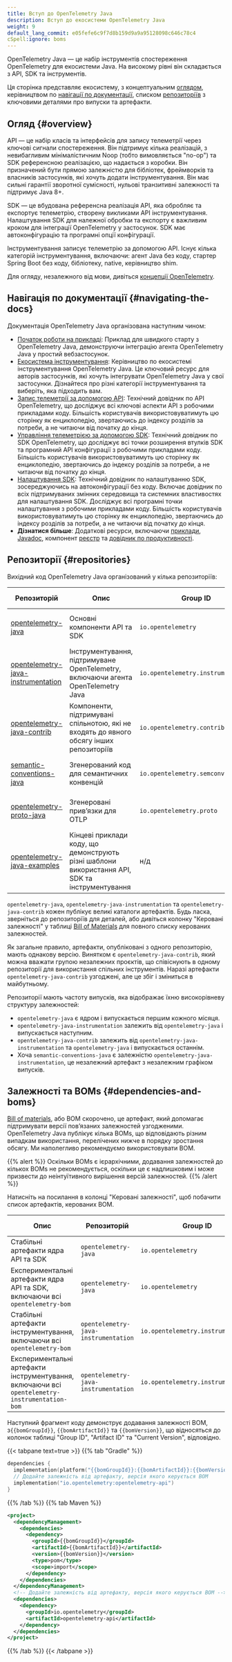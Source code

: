 ```yaml
---
title: Вступ до OpenTelemetry Java
description: Вступ до екосистеми OpenTelemetry Java
weight: 9
default_lang_commit: e05fefe6c9f7d8b159d9a9a95128098c646c78c4
cSpell:ignore: boms
---
```


OpenTelemetry Java — це набір інструментів спостереження OpenTelemetry для екосистеми Java. На високому рівні він складається з API, SDK та інструментів.

Ця сторінка представляє екосистему, з концептуальним [оглядом](#overview), керівництвом по [навігації по документації](#navigating-the-docs), списком [репозиторіїв](#repositories) з ключовими деталями про випуски та артефакти.

## Огляд {#overview}

API — це набір класів та інтерфейсів для запису телеметрії через ключові сигнали спостереження. Він підтримує кілька реалізацій, з невибагливим мінімалістичним Noop (тобто вимовляється "no-op") та SDK референсною реалізацією, що надається з коробки. Він призначений бути прямою залежністю для бібліотек, фреймворків та власників застосунків, які хочуть додати інструментування. Він має сильні гарантії зворотної сумісності, нульові транзитивні залежності та підтримує Java 8+.

SDK — це вбудована референсна реалізація API, яка обробляє та експортує телеметрію, створену викликами API інструментування. Налаштування SDK для належної обробки та експорту є важливим кроком для інтеграції OpenTelemetry у застосунок. SDK має автоконфігурацію та програмні опції конфігурації.

Інструментування записує телеметрію за допомогою API. Існує кілька категорій інструментування, включаючи: агент Java без коду, стартер Spring Boot без коду, бібліотеку, native, керівництво shim.

Для огляду, незалежного від мови, дивіться [концепції OpenTelemetry](/docs/concepts/).

## Навігація по документації {#navigating-the-docs}

Документація OpenTelemetry Java організована наступним чином:

- [Початок роботи на прикладі](../getting-started/): Приклад для швидкого старту з OpenTelemetry Java, демонструючи інтеграцію агента OpenTelemetry Java у простий вебзастосунок.
- [Екосистема інструментування](../instrumentation/): Керівництво по екосистемі інструментування OpenTelemetry Java. Це ключовий ресурс для авторів застосунків, які хочуть інтегрувати OpenTelemetry Java у свої застосунки. Дізнайтеся про різні категорії інструментування та виберіть, яка підходить вам.
- [Запис телеметрії за допомогою API](../api/): Технічний довідник по API OpenTelemetry, що досліджує всі ключові аспекти API з робочими прикладами коду. Більшість користувачів використовуватимуть цю сторінку як енциклопедію, звертаючись до індексу розділів за потреби, а не читаючи від початку до кінця.
- [Управління телеметрією за допомогою SDK](../sdk/): Технічний довідник по SDK OpenTelemetry, що досліджує всі точки розширення втулків SDK та програмний API конфігурації з робочими прикладами коду. Більшість користувачів використовуватимуть цю сторінку як енциклопедію, звертаючись до індексу розділів за потреби, а не читаючи від початку до кінця.
- [Налаштування SDK](../configuration/): Технічний довідник по налаштуванню SDK, зосереджуючись на автоконфігурації без коду. Включає довідник по всіх підтримуваних змінних середовища та системних властивостях для налаштування SDK. Досліджує всі програмні точки налаштування з робочими прикладами коду. Більшість користувачів використовуватимуть цю сторінку як енциклопедію, звертаючись до індексу розділів за потреби, а не читаючи від початку до кінця.
- **Дізнатися більше**: Додаткові ресурси, включаючи [приклади](../examples/), [Javadoc](../api/), компонент [реєстр](../registry/) та [довідник по продуктивності](/docs/zero-code/java/agent/performance/).

## Репозиторії {#repositories}

Вихідний код OpenTelemetry Java організований у кілька репозиторіїв:

| Репозиторій                                                                                                | Опис                                                                                           | Group ID                           | Поточна версія                       | Частота випусків                                                                                                                                     |
| ---------------------------------------------------------------------------------------------------------- | ---------------------------------------------------------------------------------------------- | ---------------------------------- | ------------------------------------ | ---------------------------------------------------------------------------------------------------------------------------------------------------- |
| [opentelemetry-java](https://github.com/open-telemetry/opentelemetry-java)                                 | Основні компоненти API та SDK                                                                  | `io.opentelemetry`                 | `{{% param vers.otel %}}`            | [Пʼятниця після першого понеділка місяця](https://github.com/open-telemetry/opentelemetry-java/blob/main/RELEASING.md#release-cadence)               |
| [opentelemetry-java-instrumentation](https://github.com/open-telemetry/opentelemetry-java-instrumentation) | Інструментування, підтримуване OpenTelemetry, включаючи агента OpenTelemetry Java              | `io.opentelemetry.instrumentation` | `{{% param vers.instrumentation %}}` | [Середа після другого понеділка місяця](https://github.com/open-telemetry/opentelemetry-java-instrumentation/blob/main/RELEASING.md#release-cadence) |
| [opentelemetry-java-contrib](https://github.com/open-telemetry/opentelemetry-java-contrib)                 | Компоненти, підтримувані спільнотою, які не входять до явного обсягу інших репозиторіїв        | `io.opentelemetry.contrib`         | `{{% param vers.contrib %}}`         | [Пʼятниця після другого понеділка місяця](https://github.com/open-telemetry/opentelemetry-java-contrib/blob/main/RELEASING.md#release-cadence)       |
| [semantic-conventions-java](https://github.com/open-telemetry/semantic-conventions-java)                   | Згенерований код для семантичних конвенцій                                                     | `io.opentelemetry.semconv`         | `{{% param vers.semconv %}}`         | Слідом за випусками [semantic-conventions](https://github.com/open-telemetry/semantic-conventions)                                                   |
| [opentelemetry-proto-java](https://github.com/open-telemetry/opentelemetry-proto-java)                     | Згенеровані привʼязки для OTLP                                                                 | `io.opentelemetry.proto`           | `1.3.2-alpha`                        | Слідом за випусками [opentelemetry-proto](https://github.com/open-telemetry/opentelemetry-proto)                                                     |
| [opentelemetry-java-examples](https://github.com/open-telemetry/opentelemetry-java-examples)               | Кінцеві приклади коду, що демонструють різні шаблони використання API, SDK та інструментування | н/д                                | н/д                                  | н/д                                                                                                                                                  |

`opentelemetry-java`, `opentelemetry-java-instrumentation` та `opentelemetry-java-contrib` кожен публікує великі каталоги артефактів. Будь ласка, зверніться до репозиторіїв для деталей, або дивіться колонку "Керовані залежності" у таблиці [Bill of Materials](#dependencies-and-boms) для повного списку керованих залежностей.

Як загальне правило, артефакти, опубліковані з одного репозиторію, мають однакову версію. Винятком є `opentelemetry-java-contrib`, який можна вважати групою незалежних проєктів, що співіснують в одному репозиторії для використання спільних інструментів. Наразі артефакти `opentelemetry-java-contrib` узгоджені, але це збіг і зміниться в майбутньому.

Репозиторії мають частоту випусків, яка відображає їхню високорівневу структуру залежностей:

- `opentelemetry-java` є ядром і випускається першим кожного місяця.
- `opentelemetry-java-instrumentation` залежить від `opentelemetry-java` і випускається наступним.
- `opentelemetry-java-contrib` залежить від `opentelemetry-java-instrumentation` та `opentelemetry-java` і випускається останнім.
- Хоча `semantic-conventions-java` є залежністю `opentelemetry-java-instrumentation`, це незалежний артефакт з незалежним графіком випусків.

## Залежності та BOMs {#dependencies-and-boms}

[Bill of materials](https://maven.apache.org/guides/introduction/introduction-to-dependency-mechanism.html#Bill_of_Materials_.28BOM.29_POMs), або BOM скорочено, це артефакт, який допомагає підтримувати версії повʼязаних залежностей узгодженими. OpenTelemetry Java публікує кілька BOMs, що відповідають різним випадкам використання, перелічених нижче в порядку зростання обсягу. Ми наполегливо рекомендуємо використовувати BOM.

{{% alert %}} Оскільки BOMs є ієрархічними, додавання залежностей до кількох BOMs не рекомендується, оскільки це є надлишковим і може призвести до неінтуїтивного вирішення версій залежностей. {{% /alert %}}

Натисніть на посилання в колонці "Керовані залежності", щоб побачити список артефактів, керованих BOM.

| Опис                                                                                           | Репозиторій                          | Group ID                           | Artifact ID                               | Поточна версія                             | Керовані залежності                                       |
| ---------------------------------------------------------------------------------------------- | ------------------------------------ | ---------------------------------- | ----------------------------------------- | ------------------------------------------ | --------------------------------------------------------- |
| Стабільні артефакти ядра API та SDK                                                            | `opentelemetry-java`                 | `io.opentelemetry`                 | `opentelemetry-bom`                       | `{{% param vers.otel %}}`                  | [latest pom.xml][opentelemetry-bom]                       |
| Експериментальні артефакти ядра API та SDK, включаючи всі `opentelemetry-bom`                  | `opentelemetry-java`                 | `io.opentelemetry`                 | `opentelemetry-bom-alpha`                 | `{{% param vers.otel %}}-alpha`            | [latest pom.xml][opentelemetry-bom-alpha]                 |
| Стабільні артефакти інструментування, включаючи всі `opentelemetry-bom`                        | `opentelemetry-java-instrumentation` | `io.opentelemetry.instrumentation` | `opentelemetry-instrumentation-bom`       | `{{% param vers.instrumentation %}}`       | [latest pom.xml][opentelemetry-instrumentation-bom]       |
| Експериментальні артефакти інструментування, включаючи всі `opentelemetry-instrumentation-bom` | `opentelemetry-java-instrumentation` | `io.opentelemetry.instrumentation` | `opentelemetry-instrumentation-bom-alpha` | `{{% param vers.instrumentation %}}-alpha` | [latest pom.xml][opentelemetry-instrumentation-alpha-bom] |

Наступний фрагмент коду демонструє додавання залежності BOM, з`{{bomGroupId}}`, `{{bomArtifactId}}` та `{{bomVersion}}`, що відносяться до колонок таблиці "Group ID", "Artifact ID" та "Current Version", відповідно.

{{< tabpane text=true >}} {{% tab "Gradle" %}}

```kotlin
dependencies {
  implementation(platform("{{bomGroupId}}:{{bomArtifactId}}:{{bomVersion}}"))
  // Додайте залежність від артефакту, версія якого керується BOM
  implementation("io.opentelemetry:opentelemetry-api")
}
```

{{% /tab %}} {{% tab Maven %}}

```xml
<project>
  <dependencyManagement>
    <dependencies>
      <dependency>
        <groupId>{{bomGroupId}}</groupId>
        <artifactId>{{bomArtifactId}}</artifactId>
        <version>{{bomVersion}}</version>
        <type>pom</type>
        <scope>import</scope>
      </dependency>
    </dependencies>
  </dependencyManagement>
  <!-- Додайте залежність від артефакту, версія якого керується BOM -->
  <dependencies>
    <dependency>
      <groupId>io.opentelemetry</groupId>
      <artifactId>opentelemetry-api</artifactId>
    </dependency>
  </dependencies>
</project>
```

{{% /tab %}} {{< /tabpane >}}

[opentelemetry-bom]: <https://repo1.maven.org/maven2/io/opentelemetry/opentelemetry-bom/{{% param vers.otel %}}/opentelemetry-bom-{{% param vers.otel %}}.pom>
[opentelemetry-bom-alpha]: <https://repo1.maven.org/maven2/io/opentelemetry/opentelemetry-bom-alpha/{{% param vers.otel %}}-alpha/opentelemetry-bom-alpha-{{% param vers.otel %}}-alpha.pom>
[opentelemetry-instrumentation-bom]: <https://repo1.maven.org/maven2/io/opentelemetry/instrumentation/opentelemetry-instrumentation-bom/{{% param vers.instrumentation %}}/opentelemetry-instrumentation-bom-{{% param vers.instrumentation %}}.pom>
[opentelemetry-instrumentation-alpha-bom]: <https://repo1.maven.org/maven2/io/opentelemetry/instrumentation/opentelemetry-instrumentation-bom-alpha/{{% param vers.instrumentation %}}-alpha/opentelemetry-instrumentation-bom-alpha-{{% param vers.instrumentation %}}-alpha.pom>
